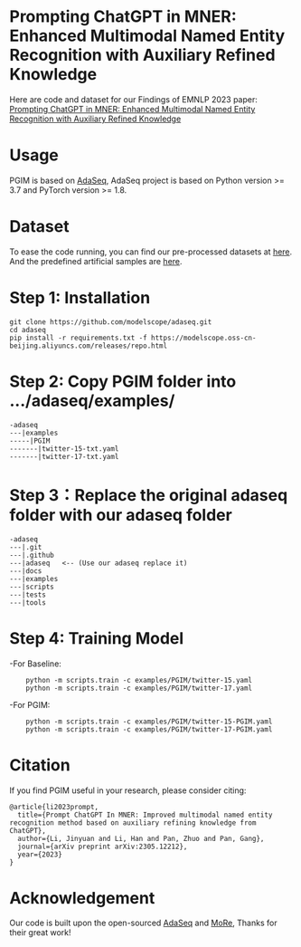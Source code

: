 # Prompting ChatGPT in MNER: Enhanced Multimodal Named Entity Recognition with Auxiliary Refined Knowledge
Here are code and dataset for our Findings of EMNLP 2023 paper: [Prompting ChatGPT in MNER: Enhanced Multimodal Named Entity Recognition with Auxiliary Refined Knowledge](https://arxiv.org/abs/2305.12212)

# Usage
PGIM is based on [AdaSeq](https://github.com/modelscope/AdaSeq), AdaSeq project is based on Python version >= 3.7 and PyTorch version >= 1.8.

# Dataset
To ease the code running, you can find our pre-processed datasets at [here](https://www.modelscope.cn/datasets/Dexter1202/PGIM/files). And the predefined artificial samples are [here](data/ManualAnnotation).


# Step 1: Installation
```
git clone https://github.com/modelscope/adaseq.git
cd adaseq
pip install -r requirements.txt -f https://modelscope.oss-cn-beijing.aliyuncs.com/releases/repo.html
```

# Step 2: Copy PGIM folder into .../adaseq/examples/
```
-adaseq
---|examples
-----|PGIM
-------|twitter-15-txt.yaml
-------|twitter-17-txt.yaml
```

# Step 3：Replace the original adaseq folder with our adaseq folder
```
-adaseq
---|.git
---|.github
---|adaseq   <-- (Use our adaseq replace it)  
---|docs
---|examples
---|scripts
---|tests
---|tools
```

# Step 4: Training Model
-For Baseline:
```
	python -m scripts.train -c examples/PGIM/twitter-15.yaml
	python -m scripts.train -c examples/PGIM/twitter-17.yaml
```
-For PGIM:
```
	python -m scripts.train -c examples/PGIM/twitter-15-PGIM.yaml
	python -m scripts.train -c examples/PGIM/twitter-17-PGIM.yaml
```

# Citation
If you find PGIM useful in your research, please consider citing:
```
@article{li2023prompt,
  title={Prompt ChatGPT In MNER: Improved multimodal named entity recognition method based on auxiliary refining knowledge from ChatGPT},
  author={Li, Jinyuan and Li, Han and Pan, Zhuo and Pan, Gang},
  journal={arXiv preprint arXiv:2305.12212},
  year={2023}
}
```

# Acknowledgement
Our code is built upon the open-sourced [AdaSeq](https://github.com/modelscope/AdaSeq) and [MoRe](https://github.com/modelscope/AdaSeq/tree/master/examples/MoRe), Thanks for their great work!
